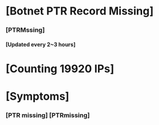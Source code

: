 # [Botnet PTR Record Missing]
### [PTRMssing]
#### [Updated every 2~3 hours]

# [Counting 19920 IPs]

# [Symptoms] 
###   [PTR missing] [PTRmissing]
